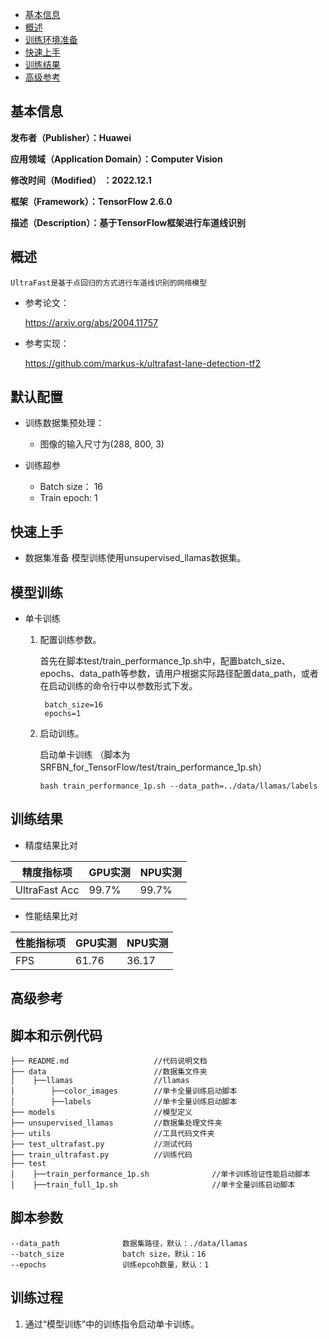-   [基本信息](#基本信息.md)
-   [概述](#概述.md)
-   [训练环境准备](#训练环境准备.md)
-   [快速上手](#快速上手.md)
-   [训练结果](#训练结果.md)
-   [高级参考](#高级参考.md)
<h2 id="基本信息.md">基本信息</h2>

**发布者（Publisher）：Huawei**

**应用领域（Application Domain）：Computer Vision**

**修改时间（Modified） ：2022.12.1**

**框架（Framework）：TensorFlow 2.6.0**

**描述（Description）：基于TensorFlow框架进行车道线识别** 

<h2 id="概述.md">概述</h2>

```
UltraFast是基于点回归的方式进行车道线识别的网络模型
```
- 参考论文：

    https://arxiv.org/abs/2004.11757

- 参考实现：

    https://github.com/markus-k/ultrafast-lane-detection-tf2

## 默认配置<a name="section91661242121611"></a>

- 训练数据集预处理：

  - 图像的输入尺寸为(288, 800, 3)
  
- 训练超参

  - Batch size： 16
  - Train epoch: 1


<h2 id="快速上手.md">快速上手</h2>

- 数据集准备
模型训练使用unsupervised_llamas数据集。

## 模型训练<a name="section715881518135"></a>

- 单卡训练 

  1. 配置训练参数。

     首先在脚本test/train_performance_1p.sh中，配置batch_size、epochs、data_path等参数，请用户根据实际路径配置data_path，或者在启动训练的命令行中以参数形式下发。

     ```
      batch_size=16
      epochs=1
     ```
     
  2. 启动训练。

     启动单卡训练 （脚本为SRFBN_for_TensorFlow/test/train_performance_1p.sh） 

     ```
     bash train_performance_1p.sh --data_path=../data/llamas/labels
     ```

<h2 id="训练结果.md">训练结果</h2>

- 精度结果比对

| 精度指标项         | GPU实测 | NPU实测 |
|---------------|-------|-------|
| UltraFast Acc | 99.7% | 99.7% |

- 性能结果比对

| 性能指标项         | GPU实测 | NPU实测 |
|---------------|-------|-------|
| FPS | 61.76 | 36.17 |



<h2 id="高级参考.md">高级参考</h2>

## 脚本和示例代码<a name="section08421615141513"></a>

```          
├── README.md                   //代码说明文档
├── data                        //数据集文件夹
│    ├──llamas                  //llamas
│        ├──color_images        //单卡全量训练启动脚本
│        ├──labels              //单卡全量训练启动脚本
├── models                      //模型定义
├── unsupervised_llamas         //数据集处理文件夹
├── utils                       //工具代码文件夹
├── test_ultrafast.py           //测试代码
├── train_ultrafast.py          //训练代码
├── test 
│    ├──train_performance_1p.sh              //单卡训练验证性能启动脚本
│    ├──train_full_1p.sh                     //单卡全量训练启动脚本
```

## 脚本参数<a name="section6669162441511"></a>

```
--data_path              数据集路径，默认：./data/llamas
--batch_size             batch size，默认：16
--epochs                 训练epcoh数量，默认：1
```

## 训练过程<a name="section1589455252218"></a>

1.  通过“模型训练”中的训练指令启动单卡训练。